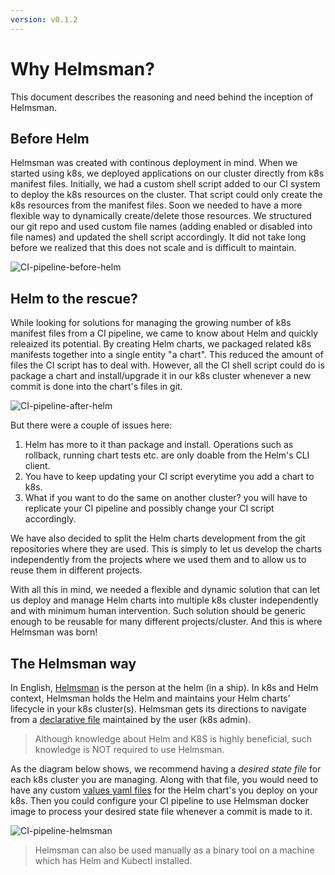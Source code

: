 ```yaml
---
version: v0.1.2
---
```


# Why Helmsman?

This document describes the reasoning and need behind the inception of Helmsman. 

## Before Helm

Helmsman was created with continous deployment in mind. 
When we started using k8s, we deployed applications on our cluster directly from k8s manifest files. Initially, we had a custom shell script added to our CI system to deploy the k8s resources on the cluster. That script could only create the k8s resources from the manifest files. Soon we needed to have a more flexible way to dynamically create/delete those resources. We structured our git repo and used custom file names (adding enabled or disabled into file names) and updated the shell script accordingly. It did not take long before we realized that this does not scale and is difficult to maintain. 

![CI-pipeline-before-helm](images/CI-pipeline-before-helm.jpg)

## Helm to the rescue?

While looking for solutions for managing the growing number of k8s manifest files from a CI pipeline, we came to know about Helm and quickly releaized its potential. By creating Helm charts, we packaged related k8s manifests together into a single entity "a chart". This reduced the amount of files the CI script has to deal with. However, all the CI shell script could do is package a chart and install/upgrade it in our k8s cluster whenever a new commit is done into the chart's files in git. 

![CI-pipeline-after-helm](images/CI-pipeline-after-helm.jpg)

But there were a couple of issues here:
1. Helm has more to it than package and install. Operations such as rollback, running chart tests etc. are only doable from the Helm's CLI client.
2. You have to keep updating your CI script everytime you add a chart to k8s. 
3. What if you want to do the same on another cluster? you will have to replicate your CI pipeline and possibly change your CI script accordingly.

We have also decided to split the Helm charts development from the git repositories where they are used. This is simply to let us develop the charts independently from the projects where we used them and to allow us to reuse them in different projects. 

With all this in mind, we needed a flexible and dynamic solution that can let us deploy and manage Helm charts into multiple k8s cluster independently and with minimum human intervention. Such solution should be generic enough to be reusable for many different projects/cluster. And this is where Helmsman was born!

## The Helmsman way

In English, [Helmsman](https://www.merriam-webster.com/dictionary/helmsman) is the person at the helm (in a ship). In k8s and Helm context, Helmsman holds the Helm and maintains your Helm charts' lifecycle in your k8s cluster(s). Helmsman gets its directions to navigate from a [declarative file](desired_state_specification.md) maintained by the user (k8s admin). 

> Although knowledge about Helm and K8S is highly beneficial, such knowledge is NOT required to use Helmsman.

As the diagram below shows, we recommend having a _desired state file_ for each k8s cluster you are managing. Along with that file, you would need to have any custom [values yaml files](https://docs.helm.sh/chart_template_guide/#values-files) for the Helm chart's you deploy on your k8s. Then you could configure your CI pipeline to use Helmsman docker image to process your desired state file whenever a commit is made to it.

![CI-pipeline-helmsman](images/CI-pipeline-helmsman.jpg)


> Helmsman can also be used manually as a binary tool on a machine which has Helm and Kubectl installed.

